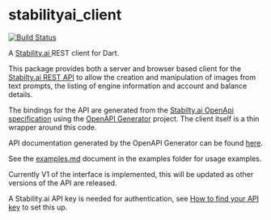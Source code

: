# stabilityai_client
[![Build Status](https://github.com/shamblett/stabilityai_client/actions/workflows/ci.yml/badge.svg)](https://github.com/shamblett/stabilityai_client/actions/workflows/ci.yml)

A [Stability.ai ](https://stability.ai/)REST client for Dart.

This package provides both a server and browser based client for the [Stabilty.ai
REST API](https://platform.stability.ai/rest-api) to allow the creation and manipulation of images from text prompts, 
the listing of engine information and account and balance details.

The bindings for the API are generated from the [Stabilty.ai OpenApi specification](lib/src/openapi/spec/openapi.json) 
using the [OpenAPI Generator](https://openapi-generator.tech) project.
The client itself is a thin wrapper around this code.

API documentation generated by the OpenAPI Generator can be found [here](lib/src/openapi/doc).

See the [examples.md](example/example.md) document in the examples folder for usage examples.

Currently V1 of the interface is implemented, this will be updated as 
other versions of the API are released.

A Stability.ai API key is needed for authentication, see [How to find your API key](https://platform.stability.ai/docs/getting-started/authentication)
to set this up.